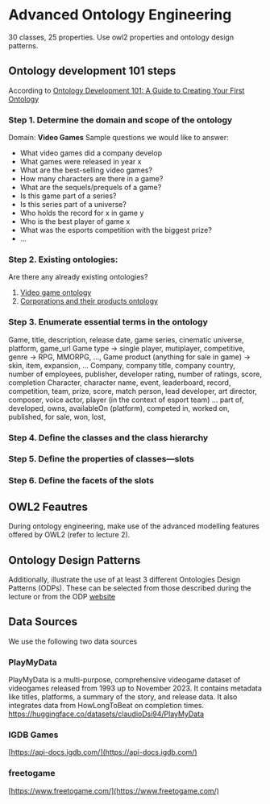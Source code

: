 # Advanced Ontology Engineering
30 classes, 25 properties. Use owl2 properties and ontology design patterns. 

## Ontology development 101 steps
According to [Ontology Development 101: A Guide to Creating Your First Ontology](https://protege.stanford.edu/publications/ontology_development/ontology101.pdf)
### Step 1. Determine the domain and scope of the ontology
Domain: **Video Games**
Sample questions we would like to answer:
- What video games did a company develop
- What games were released in year x
- What are the best-selling video games?
- How many characters are there in a game?
- What are the sequels/prequels of a game?
- Is this game part of a series?
- Is this series part of a universe?
- Who holds the record for x in game y
- Who is the best player of game x
- What was the esports competition with the biggest prize?
- ...
  
### Step 2. Existing ontologies:
Are there any already existing ontologies? 
1. [Video game ontology](https://vocab.linkeddata.es/vgo/) 
2. [Corporations and their products ontology](https://spec.edmcouncil.org/fibo/ontology/BE/LegalEntities/FormalBusinessOrganizations/)

### Step 3. Enumerate essential terms in the ontology
Game, title, description, release date, game series, cinematic universe, platform, game_url
Game type -> single player, mutiplayer, competitive, genre -> RPG, MMORPG, ..., 
Game product (anything for sale in game) -> skin, item, expansion, ...
Company, company title, company country, number of employees, publisher, developer
rating, number of ratings, score, completion
Character, character name,
event, leaderboard, record, competition, team, prize, score, match
person, lead developer, art director, composer, voice actor, player (in the context of esport team) ...
part of, developed, owns, availableOn (platform), competed in, worked on, published, for sale, won, lost, 

### Step 4. Define the classes and the class hierarchy
### Step 5. Define the properties of classes—slots
### Step 6. Define the facets of the slots


## OWL2 Feautres
During ontology engineering, make use of the advanced modelling features offered
by OWL2 (refer to lecture 2).

## Ontology Design Patterns
Additionally, illustrate the use of at least 3 different Ontologies
Design Patterns (ODPs). These can be selected from those described during the lecture or
from the ODP [website](http://ontologydesignpatterns.org/wiki/Main_Page)




## Data Sources
We use the following two data sources

### PlayMyData
PlayMyData is a multi-purpose, comprehensive videogame dataset of videogames released from 1993 up to November 2023. It contains metadata like titles, platforms, a summary of the story, and release data. It also integrates data from HowLongToBeat on completion times.
https://huggingface.co/datasets/claudioDsi94/PlayMyData

### IGDB Games
[https://api-docs.igdb.com/](https://api-docs.igdb.com/)

### freetogame
[https://www.freetogame.com/](https://www.freetogame.com/)
